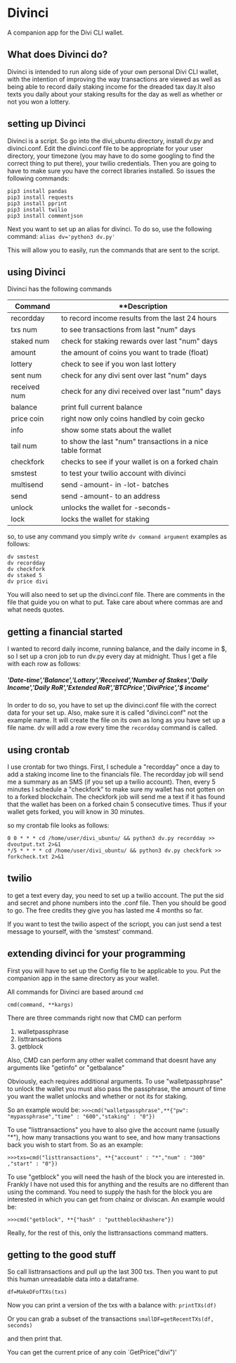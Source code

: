 # Divinci
A companion app for the Divi CLI wallet.

## What does Divinci do?

Divinci is intended to run along side of your own personal Divi CLI wallet, with the intention of improving the way
transactions are viewed as well as being able to record daily staking income for the dreaded tax day.It also texts you
daily about your staking results for the day as well as whether or not you won a lottery.

## setting up Divinci
Divinci is a script. So go into the divi_ubuntu directory, install dv.py and divinci.conf. Edit the divinci.conf file to be appropriate for your user directory, your timezone (you may have to do some googling to find the correct thing to put there), your twilio credentials. Then you are going to have to make sure you have the correct libraries installed. So issues the following commands:
```
pip3 install pandas 
pip3 install requests
pip3 install pprint 
pip3 install twilio 
pip3 install commentjson
```

Next you want to set up an alias for divinci. To do so, use the following command:
```alias dv='python3 dv.py'```

This will allow you to easily, run the commands that are sent to the script.

## using Divinci
Divinci has the following commands

| **Command** | **Description                                           |
|-------------|---------------------------------------------------------|
| recordday  | to record income results from the last 24 hours       |
| txs num  | to see transactions from last "num" days           |
| staked num  | check for staking rewards over last "num" days |
| amount | the amount of coins you want to trade (float)           |
| lottery  |    check to see if you won last lottery             | 
| sent num  |   check for any divi sent over last "num" days    |
| received num  |    check for any divi received over last "num" days      | 
| balance  |   print full current balance          | 
| price coin  |  right now only coins handled by coin gecko   | 
| info  |    show some stats about the wallet      | 
| tail num        |   to show the last "num" transactions in a nice table format       | 
| checkfork        |   checks to see if your wallet is on a forked chain       | 
| smstest        |   to test your twilio account with divinci       | 
| multisend     |  send -amount- in -lot- batches       | 
| send           | send -amount- to an address       | 
| unlock         | unlocks the wallet for -seconds-       | 
| lock           | locks the wallet for staking       | 


so, to use any command you simply write `dv command argument` examples as follows:
```
dv smstest
dv recordday
dv checkfork
dv staked 5
dv price divi
```

You will also need to set up the divinci.conf file. There are comments in the file that guide you on what to put. Take care about where commas are and what needs quotes.

## getting a financial started
I wanted to record daily income, running balance, and the daily income in $, so I set up a cron job to run dv.py every day at midnight. Thus I get a file with each row as follows:

##### 'Date-time','Balance','Lottery','Received','Number of Stakes','Daily Income','Daily RoR','Extended RoR','BTCPrice','DiviPrice','$ income'

In order to do so, you have to set up the divinci.conf file with the correct data for your set up. Also, make sure it is called "divinci.conf" not the example name. It will create the file on its own as long as you have set up a file name. dv will add a row every time the `recordday` command is called.

## using crontab
I use crontab for two things. First, I schedule a "recordday" once a day to add a staking income line to the financials file. The recordday job will send me a summary as an SMS (if you set up a twilio account). Then, every 5 minutes I schedule a "checkfork" to make sure my wallet has not gotten on to a forked blockchain. The checkfork job will send me a text if it has found that the wallet has been on a forked chain 5 consecutive times. Thus if your wallet gets forked, you will know in 30 minutes.

so my crontab file looks as follows:
```
0 0 * * * cd /home/user/divi_ubuntu/ && python3 dv.py recordday >> dvoutput.txt 2>&1
*/5 * * * * cd /home/user/divi_ubuntu/ && python3 dv.py checkfork >> forkcheck.txt 2>&1
```

## twilio
to get a text every day, you need to set up a twilio account. The put the sid and secret and phone numbers into the .conf file. Then you should be good to go. The free credits they give you has lasted me 4 months so far.

If you want to test the twilio aspect of the scriopt, you can just send a test message to yourself, with the 'smstest' command.


## extending divinci for your programming

First you will have to set up the Config file to be applicable to you.  Put the companion app in the same directory as your wallet.

All commands for Divinci are based around `cmd`

`cmd(command, **kargs)`

There are three commands right now that CMD can perform
1. walletpassphrase
2. listtransactions
3. getblock

Also, CMD can perform any other wallet command that doesnt have any arguments like "getinfo" or "getbalance"

Obviously, each requires additional arguments. To use "walletpassphrase" to unlock the wallet you must also pass the passphrase, the amount of time you want the wallet unlocks and whether or not its for staking.

So an example would be:
`>>>cmd("walletpassphrase",**{"pw": "mypassphrase","time" : "600","staking" : "0"})`

 To use "listtransactions" you have to also give the account name (usually "*"), how many transactions you want to see, and 
 how many transactions back you wish to start from. So as an example:
 
 `>>>txs=cmd("listtransactions", **{"account" : "*","num" : "300" ,"start" : "0"})`
 
To use "getblock" you will need the hash of the block you are interested in. Frankly I have not used this for anything and the results are no different than using the command. You need to supply the hash for the block you are interested in which you can get from chainz or diviscan. An example would be:

`>>>cmd("getblock", **{"hash" : "puttheblockhashere"})`

Really, for the rest of this, only the listtransactions command matters.

## getting to the good stuff

So call listtransactions and pull up the last 300 txs. Then you want to put this human unreadable data into a dataframe.

`df=MakeDFofTXs(txs)`

Now you can print a version of the txs with a balance with:
`printTXs(df)`

Or you can grab a subset of the transactions
`smallDF=getRecentTXs(df, seconds)`

and then print that.

You can get the current price of any coin
`GetPrice("divi")'


